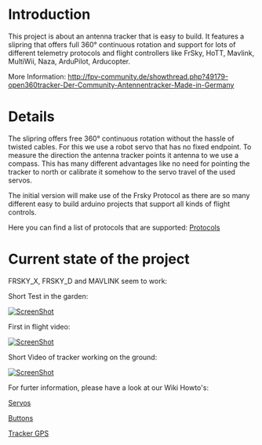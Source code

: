 Introduction
=====
This project is about an antenna tracker that is easy to build. It features a slipring that offers full 360° continuous rotation and support for lots of different telemetry protocols and flight controllers like FrSky, HoTT, Mavlink, MultiWii, Naza, ArduPilot, Arducopter.

More Information: http://fpv-community.de/showthread.php?49179-open360tracker-Der-Community-Antennentracker-Made-in-Germany

Details
=====
The slipring offers free 360° continuous rotation without the hassle of twisted cables. For this we use a robot servo that has no fixed endpoint. To measure the direction the antenna tracker points it antenna to we use a compass. This has many different advantages like no need for pointing the tracker to north or calibrate it somehow to the servo travel of the used servos.

The initial version will make use of the Frsky Protocol as there are so many different easy to build arduino projects that support all kinds of flight controls.

Here you can find a list of protocols that are supported: [Protocols](https://github.com/SamuelBrucksch/open360tracker/wiki/Protocols)

Current state of the project
=====
FRSKY_X, FRSKY_D and MAVLINK seem to work:

Short Test in the garden:

[![ScreenShot](http://img.youtube.com/vi/F41oIQ15KQs/0.jpg)](https://www.youtube.com/watch?v=F41oIQ15KQs)

First in flight video:

[![ScreenShot](http://img.youtube.com/vi/KduENCHV0qc/0.jpg)](https://www.youtube.com/watch?v=KduENCHV0qc)

Short Video of tracker working on the ground:

[![ScreenShot](http://img.youtube.com/vi/t7Wg0ki7fN8/0.jpg)](https://www.youtube.com/watch?v=t7Wg0ki7fN8)


For furter information, please have a look at our Wiki Howto's:

[Servos](https://github.com/SamuelBrucksch/open360tracker/wiki/Servos)

[Buttons](https://github.com/SamuelBrucksch/open360tracker/wiki/Buttons)

[Tracker GPS](https://github.com/SamuelBrucksch/open360tracker/wiki/Tracker-GPS)
